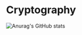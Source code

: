 # Cryptography
![Anurag's GitHub stats](https://github-readme-stats.vercel.app/api?username=gongjuheon&theme=dark&show_icons=true)
